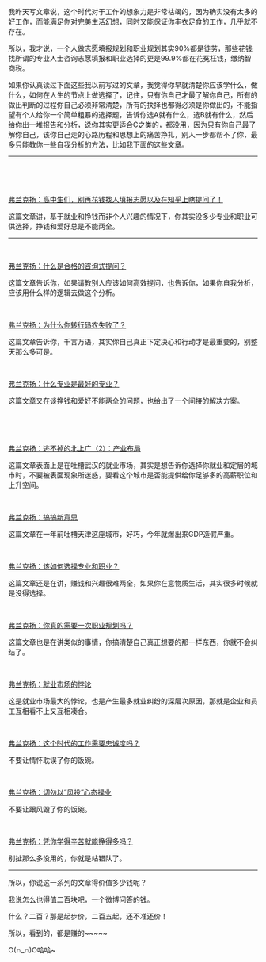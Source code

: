 <p>我昨天写文章说，这个时代对于工作的想象力是非常枯竭的，因为确实没有太多的好工作，而能满足你对完美生活幻想，同时又能保证你丰衣足食的工作，几乎就不存在。</p><p>所以，我才说，一个人做志愿填报规划和职业规划其实90%都是徒劳，那些花钱找所谓的专业人士咨询志愿填报和职业选择的更是99.9%都在花冤枉钱，缴纳智商税。</p><p>如果你认真读过下面这些我以前写过的文章，我觉得你早就清楚你应该学什么，做什么，如何在人生的节点上做选择了，记住，只有你自己才最了解你自己，所有的做出判断的过程你自己必须非常清楚，所有的抉择也都得必须是你做出的，不能指望有个人给你一个简单粗暴的选择题，告诉你选A就有什么，选B就有什么，然后给你出一堆报告和分析，说你其实更适合C之类的，都没用，因为只有你自己最了解你自己，该你自己走的心路历程和思想上的痛苦挣扎，别人一步都帮不了你，最多只能教你一些自我分析的方法，比如我下面的这些文章。</p><hr><p><br></p><p><br></p><a href="https://zhuanlan.zhihu.com/p/27554940" data-draft-node="block" data-draft-type="link-card" class="internal">弗兰克扬：高中生们，别再花钱找人填报志愿以及在知乎上瞎提问了！</a><p>这篇文章讲，基于就业和挣钱而非个人兴趣的情况下，你其实没多少专业和职业可供选择，挣钱和爱好总是不能两全。</p><hr><p><br></p><a href="https://zhuanlan.zhihu.com/p/25202183" data-draft-node="block" data-draft-type="link-card" class="internal">弗兰克扬：什么是合格的咨询式提问？</a><p>这篇文章告诉你，如果请教别人应该如何高效提问，也告诉你，如果你自我分析，应该用什么样的逻辑去做这个分析。</p><p><br></p><a href="https://zhuanlan.zhihu.com/p/25097098" data-draft-node="block" data-draft-type="link-card" class="internal">弗兰克扬：为什么你转行码农失败了？</a><p>这篇文章告诉你，千言万语，其实你自己真正下定决心和行动才是最重要的，别整天那么多可是。</p><p><br></p><a href="https://zhuanlan.zhihu.com/p/25095734" data-draft-node="block" data-draft-type="link-card" class="internal">弗兰克扬：什么专业是最好的专业？</a><p>这篇文章又在谈挣钱和爱好不能两全的问题，也给出了一个间接的解决方案。</p><p><br></p><p><br></p><a href="https://zhuanlan.zhihu.com/p/25086862" data-draft-node="block" data-draft-type="link-card" class="internal">弗兰克扬：逃不掉的北上广（2）：产业布局</a><p>这篇文章表面上是在吐槽武汉的就业市场，其实是想告诉你选择你就业和定居的城市时，不要被表面现象所迷惑，要看这个城市是否能提供给你足够多的高薪职位和上升空间。</p><p><br></p><a href="https://zhuanlan.zhihu.com/p/26162060" data-draft-node="block" data-draft-type="link-card" class="internal">弗兰克扬：搞搞新意思</a><p>这篇文章在一年前吐槽天津这座城市，好巧，今年就爆出来GDP造假严重。</p><p><br></p><a href="https://zhuanlan.zhihu.com/p/25037709" data-draft-node="block" data-draft-type="link-card" data-image="https://pic4.zhimg.com/v2-42da1edb1d65c9ca57eb9f88e141b1f3_180x120.jpg" data-image-width="777" data-image-height="191" class="internal">弗兰克扬：该如何选择专业和职业？</a><p>这篇文章还是在讲，赚钱和兴趣很难两全，如果你在意物质生活，其实很多时候就是没得选择。</p><p><br></p><a href="https://zhuanlan.zhihu.com/p/24955711" data-draft-node="block" data-draft-type="link-card" class="internal">弗兰克扬：你真的需要一次职业规划吗？</a><p>这篇文章也是在讲类似的事情，你搞清楚自己真正想要的那一样东西，你就不会纠结了。</p><p><br></p><a href="https://zhuanlan.zhihu.com/p/24556595" data-draft-node="block" data-draft-type="link-card" class="internal">弗兰克扬：就业市场的悖论</a><p>这是就业市场最大的悖论，也是产生最多就业纠纷的深层次原因，那就是企业和员工互相看不上又互相凑合。</p><p><br></p><a href="https://zhuanlan.zhihu.com/p/24554895" data-draft-node="block" data-draft-type="link-card" class="internal">弗兰克扬：这个时代的工作需要忠诚度吗？</a><p>不要让情怀耽误了你的饭碗。</p><p><br></p><a href="https://zhuanlan.zhihu.com/p/24552653" data-draft-node="block" data-draft-type="link-card" class="internal">弗兰克扬：切勿以“风投”心态择业</a><p>不要让跟风毁了你的饭碗。</p><p><br></p><a href="https://zhuanlan.zhihu.com/p/25049740" data-draft-node="block" data-draft-type="link-card" class="internal">弗兰克扬：凭你学得辛苦就能挣得多吗？</a><p>别扯那么多没用的，你就是站错队了。</p><hr><p>所以，你说这一系列的文章得价值多少钱呢？</p><p>我说怎么也得值二百块吧，一个微博问答的钱。</p><p>什么？二百？那是起步价，二百五起，还不准还价！</p><p>所以，看到的，都是赚的~~~~~</p><p>O(∩_∩)O哈哈~</p><p></p>
